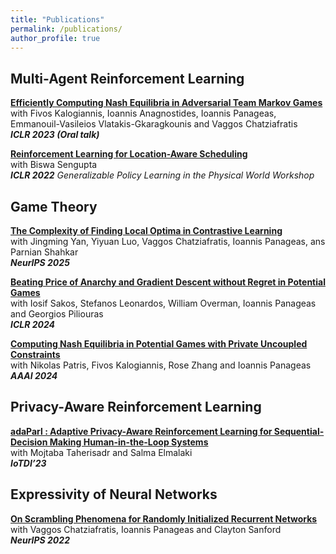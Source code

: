 ```yaml
---
title: "Publications"
permalink: /publications/
author_profile: true
---
```


## Multi-Agent Reinforcement Learning

<b>[Efficiently Computing Nash Equilibria in Adversarial Team Markov Games](https://arxiv.org/abs/2208.02204)</b> <br>
with Fivos Kalogiannis, Ioannis Anagnostides, Ioannis Panageas, Emmanouil-Vasileios Vlatakis-Gkaragkounis and Vaggos Chatziafratis<br>
<i><b>ICLR 2023 (Oral talk)</b>
</i>
<br>

<b>[Reinforcement Learning for Location-Aware Scheduling](https://arxiv.org/abs/2203.03480)</b> <br>
with Biswa Sengupta<br>
<i><b>ICLR 2022</b> Generalizable Policy Learning in the Physical World Workshop </i>

## Game Theory

<b>[The Complexity of Finding Local Optima in Contrastive Learning](https://steliostavroulakis.github.io)</b> <br>
with 
Jingming Yan, Yiyuan Luo, Vaggos Chatziafratis, Ioannis Panageas, ans Parnian Shahkar <br>
<i><b>NeurIPS 2025</b></i>

<b>[Beating Price of Anarchy and Gradient Descent without Regret in Potential Games](https://steliostavroulakis.github.io)</b> <br>
with Iosif Sakos, Stefanos Leonardos, William Overman, Ioannis Panageas and Georgios Piliouras <br>
<i><b>ICLR 2024</b></i>

<b>[Computing Nash Equilibria in Potential Games with Private Uncoupled Constraints](https://arxiv.org/abs/2402.07797)</b> <br>
with Nikolas Patris, Fivos Kalogiannis, Rose Zhang and Ioannis Panageas <br>
<i><b>AAAI 2024</b></i>

## Privacy-Aware Reinforcement Learning

<b>[adaParl : Adaptive Privacy-Aware Reinforcement Learning for Sequential-Decision Making Human-in-the-Loop Systems](https://arxiv.org/abs/2303.04257)</b> <br>
with Mojtaba Taherisadr and Salma Elmalaki<br>
<i><b>IoTDI’23</b></i>
<br>

## Expressivity of Neural Networks

<b>[On Scrambling Phenomena for Randomly Initialized Recurrent Networks](https://arxiv.org/abs/2210.05212)</b> <br>
with Vaggos Chatziafratis, Ioannis Panageas and Clayton Sanford<br>
<i><b>NeurIPS 2022</b></i>
<br>
